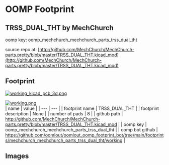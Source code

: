 # OOMP Footprint  
## TRSS_DUAL_THT  by MechChurch  
  
oomp key: oomp_mechchurch_mechchurch_parts_trss_dual_tht  
  
source repo at: [http://github.com/MechChurch/MechChurch-parts.pretty/blob/master/TRSS_DUAL_THT.kicad_mod](http://github.com/MechChurch/MechChurch-parts.pretty/blob/master/TRSS_DUAL_THT.kicad_mod)  
## Footprint  
  
[![working_kicad_pcb_3d.png](working_kicad_pcb_3d_600.png)](working_kicad_pcb_3d.png)  
  
[![working.png](working_600.png)](working.png)  
| name | value | 
| --- | --- | 
| footprint name | TRSS_DUAL_THT | 
| footprint description | None | 
| number of pads | 8 | 
| github path | http://github.com/MechChurch/MechChurch-parts.pretty/blob/master/TRSS_DUAL_THT.kicad_mod | 
| oomp key | oomp_mechchurch_mechchurch_parts_trss_dual_tht | 
| oomp bot github | https://github.com/oomlout/oomlout_oomp_footprint_bot/tree/main/footprints/mechchurch_mechchurch_parts_trss_dual_tht/working | 
## Images  
